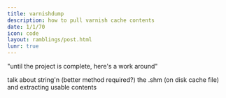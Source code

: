 ```yaml
---
title: varnishdump
description: how to pull varnish cache contents
date: 1/1/70
icon: code
layout: ramblings/post.html
lunr: true
---
```

"until the project is complete, here's a work around"

talk about string'n (better method required?) the .shm (on disk cache file) and extracting usable contents
